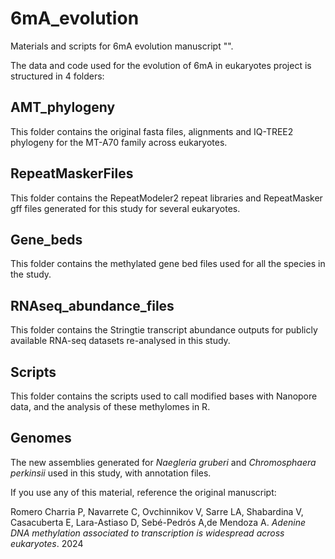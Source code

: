# 6mA_evolution
 Materials and scripts for 6mA evolution manuscript "". 
 
 The data and code used for the evolution of 6mA in eukaryotes project is structured in 4 folders:

## AMT_phylogeny
 This folder contains the original fasta files, alignments and IQ-TREE2 phylogeny for the MT-A70 family across eukaryotes.
 
## RepeatMaskerFiles
 This folder contains the RepeatModeler2 repeat libraries and RepeatMasker gff files generated for this study for several eukaryotes.
 
## Gene_beds
 This folder contains the methylated gene bed files used for all the species in the study. 
 
## RNAseq_abundance_files
 This folder contains the Stringtie transcript abundance outputs for publicly available RNA-seq datasets re-analysed in this study. 
 
## Scripts
 This folder contains the scripts used to call modified bases with Nanopore data, and the analysis of these methylomes in R.

## Genomes
 The new assemblies generated for *Naegleria gruberi* and *Chromosphaera perkinsii* used in this study, with annotation files. 
 
If you use any of this material, reference the original manuscript: 

Romero Charria P, Navarrete C, Ovchinnikov V, Sarre LA, Shabardina V, Casacuberta E, Lara-Astiaso D, Sebé-Pedrós A,de Mendoza A. *Adenine DNA methylation associated to transcription is widespread across eukaryotes*. 2024

